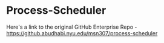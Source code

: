 # Process-Scheduler

Here's a link to the original GitHub Enterprise Repo - https://github.abudhabi.nyu.edu/msn307/process-scheduler


